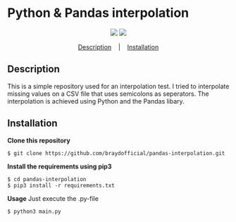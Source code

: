 # Python & Pandas interpolation
<p align="center">
    <img src="https://img.shields.io/tokei/lines/github/braydofficial/pandas-interpolation">
    <img src="https://img.shields.io/github/license/braydofficial/pandas-interpolation">
</p>

<p align="center">
    <a href="#description">Description</a>
    &nbsp;&nbsp;&nbsp;|&nbsp;&nbsp;&nbsp;
    <a href="#installation">Installation</a>
</p>

## Description
This is a simple repository used for an interpolation test. I tried to interpolate missing values on a CSV file that uses semicolons as seperators.
The interpolation is achieved using Python and the Pandas libary.

## Installation
**Clone this repository**
```
$ git clone https://github.com/braydofficial/pandas-interpolation.git
```
**Install the requirements using pip3**
```
$ cd pandas-interpolation
$ pip3 install -r requirements.txt
```
**Usage**
Just execute the .py-file
```
$ python3 main.py
```
